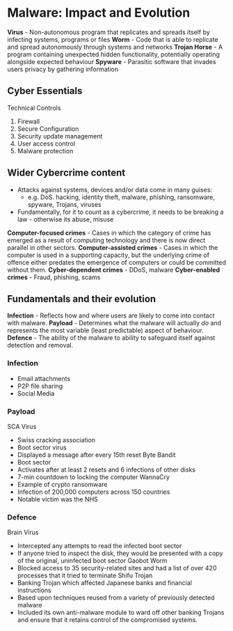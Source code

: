 # Malware: Impact and Evolution

**Virus** - Non-autonomous program that replicates and spreads itself by infecting systems, programs or files
**Worm** - Code that is able to replicate and spread autonomously through systems and networks
**Trojan Horse** - A program containing unexpected hidden functionality, potentially operating alongside expected behaviour
**Spyware** - Parasitic software that invades users privacy by gathering information

## Cyber Essentials
Technical Controls
1. Firewall
2. Secure Configuration
3. Security update management
4. User access control
5. Malware protection

## Wider Cybercrime content
- Attacks against systems, devices and/or data come in many guises:
	- e.g. DoS. hacking, identity theft, malware, phishing, ransomware, spyware, Trojans, viruses
- Fundamentally, for it to count as a cybercrime, it needs to be breaking a law - otherwise its abuse, misuse

**Computer-focused crimes** - Cases in which the category of crime has emerged as a result of computing technology and there is now direct parallel in other sectors.
**Computer-assisted crimes** - Cases in which the computer is used in a supporting capacity, but the underlying crime of offence either predates the emergence of computers or could be committed without them.
**Cyber-dependent crimes** - DDoS, malware
**Cyber-enabled crimes** - Fraud, phishing, scams

## Fundamentals and their evolution

**Infection** - Reflects how and where users are likely to come into contact with malware.
**Payload** - Determines what the malware will actually *do* and represents the most variable (least predictable) aspect of behaviour.
**Defence** - The ability of the malware to ability to safeguard itself against detection and removal.


### Infection
- Email attachments
- P2P file sharing
- Social Media


### Payload
SCA Virus
- Swiss cracking association
- Boot sector virus
- Displayed a message after every 15th reset
Byte Bandit
- Boot sector
- Activates after at least 2 resets and 6 infections of other disks
- 7-min countdown to locking the computer
WannaCry
- Example of crypto ransomware
- Infection of 200,000 computers across 150 countries
- Notable victim was the NHS

### Defence
Brain Virus
- Intercepted any attempts to read the infected boot sector
- If anyone tried to inspect the disk, they would be presented with a copy of the original, uninfected boot sector
Gaobot Worm
- Blocked access to 35 security-related sites and had a list of over 420 processes that it tried to terminate
Shifu Trojan
- Banking Trojan which affected Japanese banks and financial instructions
- Based upon techniques reused from a variety of previously detected malware
- Included its own  anti-malware module to ward off other banking Trojans and ensure that it retains control of the compromised systems.
